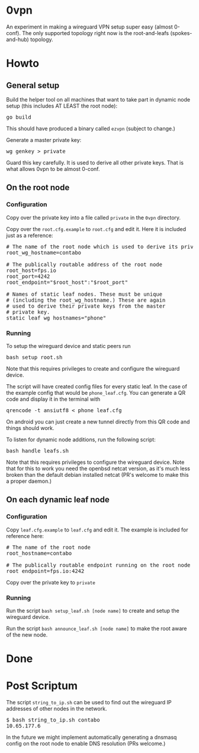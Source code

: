 # 0vpn

An experiment in making a wireguard VPN setup super easy (almost 0-conf). The only supported topology right now is the root-and-leafs (spokes-and-hub) topology.

# Howto

## General setup

Build the helper tool on all machines that want to take part in dynamic node setup (this includes AT LEAST the root node):

<pre>go build</pre>

This should have produced a binary called <code>ezvpn</code> (subject to change.)

Generate a master private key:

<pre>wg genkey > private</pre>

Guard this key carefully. It is used to derive all other private keys. That is what allows 0vpn to be almost 0-conf.

## On the root node

### Configuration

Copy over the private key into a file called <code>private</code> in the <code>0vpn</code> directory.

Copy over the <code>root.cfg.example</code> to <code>root.cfg</code> and edit it. Here it is included just as a reference:

<pre>
# The name of the root node which is used to derive its private key
root_wg_hostname=contabo

# The publically routable address of the root node
root_host=fps.io
root_port=4242
root_endpoint="$root_host":"$root_port"

# Names of static leaf nodes. These must be unique
# (including the root_wg_hostname.) These are again
# used to derive their private keys from the master
# private key.
static_leaf_wg_hostnames="phone"
</pre>

### Running

To setup the wireguard device and static peers run

<pre>bash setup_root.sh</pre>

Note that this requires privileges to create and configure the wireguard device.

The script will have created config files for every static leaf. In the case of the example config that would be <code>phone_leaf.cfg</code>. You can generate a QR code and display it in the terminal with

<pre>qrencode -t ansiutf8 < phone_leaf.cfg</pre>

On android you can just create a new tunnel directly from this QR code and things should work.

To listen for dynamic node additions, run the following script:

<pre>bash handle_leafs.sh</pre>

Note that this requires privileges to configure the wireguard device.
Note that for this to work you need the openbsd netcat version, as it's much less broken than the default debian installed netcat (PR's welcome to make this a proper daemon.)

## On each dynamic leaf node

### Configuration

Copy <code>leaf.cfg.example</code> to <code>leaf.cfg</code> and edit it. The example is included for reference here:

<pre>
# The name of the root node
root_hostname=contabo

# The publically routable endpoint running on the root node
root_endpoint=fps.io:4242
</pre>

Copy over the private key to <code>private</code>

### Running

Run the script <code>bash setup_leaf.sh [node name]</code> to create and setup the wireguard device.

Run the script <code>bash announce_leaf.sh [node name]</code> to make the root aware of the new node.

# Done

# Post Scriptum

The script <code>string_to_ip.sh</code> can be used to find out the wireguard IP addresses of other nodes in the network.

<pre>
$ bash string_to_ip.sh contabo
10.65.177.6
</pre>

In the future we might implement automatically generating a dnsmasq config on the root node to enable DNS resolution (PRs welcome.)
